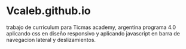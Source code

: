 # Vcaleb.github.io
trabajo de curriculum para Ticmas academy, argentina programa 4.0
aplicando css en diseño responsivo
y aplicando javascript en barra de navegacion lateral y deslizamientos.
